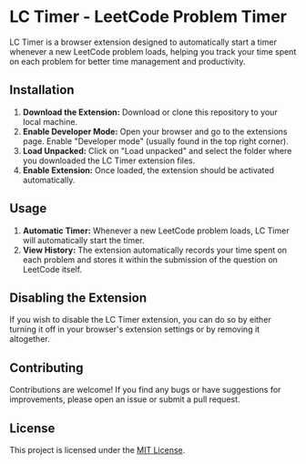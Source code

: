 # LC Timer - LeetCode Problem Timer

LC Timer is a browser extension designed to automatically start a timer whenever a new LeetCode problem loads, helping you track your time spent on each problem for better time management and productivity.

## Installation

1. **Download the Extension:** Download or clone this repository to your local machine.
2. **Enable Developer Mode:** Open your browser and go to the extensions page. Enable "Developer mode" (usually found in the top right corner).
3. **Load Unpacked:** Click on "Load unpacked" and select the folder where you downloaded the LC Timer extension files.
4. **Enable Extension:** Once loaded, the extension should be activated automatically.

## Usage

1. **Automatic Timer:** Whenever a new LeetCode problem loads, LC Timer will automatically start the timer.
2. **View History:** The extension automatically records your time spent on each problem and stores it within the submission of the question on LeetCode itself.

## Disabling the Extension

If you wish to disable the LC Timer extension, you can do so by either turning it off in your browser's extension settings or by removing it altogether.

## Contributing

Contributions are welcome! If you find any bugs or have suggestions for improvements, please open an issue or submit a pull request.

## License

This project is licensed under the [MIT License](LICENSE).

